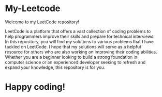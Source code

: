 # My-Leetcode

Welcome to my LeetCode repository! 

LeetCode is a platform that offers a vast collection of coding problems to help programmers improve their skills and prepare for technical interviews. In this repository, you will find my solutions to various problems that I have tackled on LeetCode. I hope that my solutions will serve as a helpful resource for others who are also working on improving their coding abilities. Whether you are a beginner looking to build a strong foundation in computer science or an experienced developer seeking to refresh and expand your knowledge, this repository is for you. 

# Happy coding!
